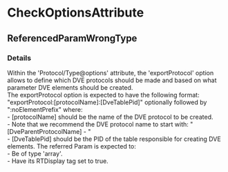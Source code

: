 ﻿---  
uid: Validator_1_9_12  
---

# CheckOptionsAttribute

## ReferencedParamWrongType

### Details

Within the 'Protocol\/Type@options' attribute, the 'exportProtocol' option allows to define which DVE protocols should be made and based on what parameter DVE elements should be created.  
The exportProtocol option is expected to have the following format: "exportProtocol:\[protocolName\]:\[DveTablePid\]" optionally followed by ":noElementPrefix" where:  
\- \[protocolName\] should be the name of the DVE protocol to be created.  
    \- Note that we recommend the DVE protocol name to start with: "\[DveParentProtocolName\] \- "  
\- \[DveTablePid\] should be the PID of the table responsible for creating DVE elements. The referred Param is expected to:  
    \- Be of type 'array'.  
    \- Have its RTDisplay tag set to true.
